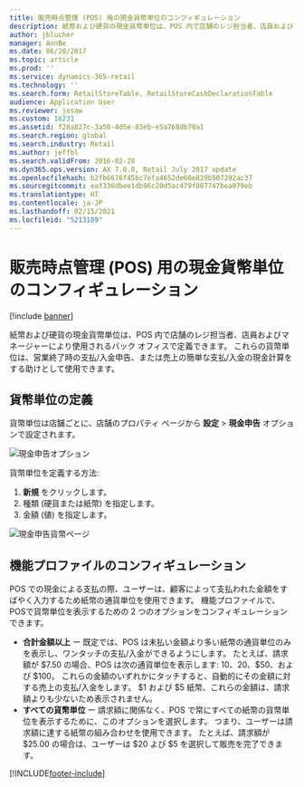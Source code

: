 ```yaml
---
title: 販売時点管理 (POS) 用の現金貨幣単位のコンフィギュレーション
description: 紙幣および硬貨の現金貨幣単位は、POS 内で店舗のレジ担当者、店員およびマネージャーにより使用されるバック オフィスで定義できます。
author: jblucher
manager: AnnBe
ms.date: 06/20/2017
ms.topic: article
ms.prod: ''
ms.service: dynamics-365-retail
ms.technology: ''
ms.search.form: RetailStoreTable, RetailStoreCashDeclarationTable
audience: Application User
ms.reviewer: josaw
ms.custom: 16231
ms.assetid: f28a827c-3a50-4d5e-83eb-e5a768db70a1
ms.search.region: global
ms.search.industry: Retail
ms.author: jeffbl
ms.search.validFrom: 2016-02-28
ms.dyn365.ops.version: AX 7.0.0, Retail July 2017 update
ms.openlocfilehash: b2fb6676f45bc7efa4652de60e829b507292ac37
ms.sourcegitcommit: eaf330dbee1db96c20d5ac479f007747bea079eb
ms.translationtype: HT
ms.contentlocale: ja-JP
ms.lasthandoff: 02/15/2021
ms.locfileid: "5213189"
---
```

# <a name="configure-cash-denominations-for-the-point-of-sale-pos"></a>販売時点管理 (POS) 用の現金貨幣単位のコンフィギュレーション

[!include [banner](includes/banner.md)]

紙幣および硬貨の現金貨幣単位は、POS 内で店舗のレジ担当者、店員およびマネージャーにより使用されるバック オフィスで定義できます。 これらの貨幣単位は、営業終了時の支払/入金申告、または売上の簡単な支払/入金の現金計算をする助けとして使用できます。

## <a name="define-denominations"></a>貨幣単位の定義

貨幣単位は店舗ごとに、店舗のプロパティ ページから **設定** \> **現金申告** オプションで設定されます。

![現金申告オプション](./media/image1-denomination.png)

貨幣単位を定義する方法:

1. **新規** をクリックします。
1. 種類 (硬貨または紙幣) を指定します。
1. 金額 (値) を指定します。

![現金申告貨幣ページ](./media/image2-denomination.png)

## <a name="configure-the-functionality-profile"></a>機能プロファイルのコンフィギュレーション

POS での現金による支払の際、ユーザーは、顧客によって支払われた金額をすばやく入力するため紙幣の通貨単位を使用できます。 機能プロファイルで、POSで貨幣単位を表示するための 2 つのオプションをコンフィギュレーションできます。

- **合計金額以上** ー 既定では、POS は未払い金額より多い紙幣の通貨単位のみを表示し、ワンタッチの支払/入金ができるようにします。 たとえば、請求額が $7.50 の場合、POS は次の通貨単位を表示します: $10、$20、$50、および $100。 これらの金額のいずれかにタッチすると、自動的にその金額に対する売上の支払/入金をします。 $1 および $5 紙幣、これらの金額は、請求額よりも少ないため表示されません。
- **すべての貨幣単位** ー 請求額に関係なく、POS で常にすべての紙幣の貨幣単位を表示するために、このオプションを選択します。 つまり、ユーザーは請求額に達する紙幣の組み合わせを使用できます。 たとえば、請求額が $25.00 の場合は、ユーザーは $20 よび $5 を選択して販売を完了できます。


[!INCLUDE[footer-include](../includes/footer-banner.md)]